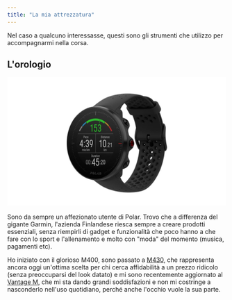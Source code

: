 ```yaml
---
title: "La mia attrezzatura"
---
```


Nel caso a qualcuno interessasse, questi sono gli strumenti che utilizzo per accompagnarmi nella corsa.

## L'orologio

[![Polar Vantage M](polar-vantage-m.jpg)](https://amzn.to/2Z9ptva)

Sono da sempre un affezionato utente di Polar. Trovo che a differenza del gigante Garmin, l'azienda Finlandese riesca sempre a creare prodotti essenziali, senza riempirli di gadget e funzionalità che poco hanno a che fare con lo sport e l'allenamento e molto con "moda" del momento (musica, pagamenti etc).

Ho iniziato con il glorioso M400, sono passato a [M430](https://amzn.to/36UAByD), che rappresenta ancora oggi un'ottima scelta per chi cerca affidabilità a un prezzo ridicolo (senza preoccuparsi del look datato) e mi sono recentemente aggiornato al [Vantage M](https://amzn.to/2Z9ptva), che mi sta dando grandi soddisfazioni e non mi costringe a nasconderlo nell'uso quotidiano, perché anche l'occhio vuole la sua parte.
